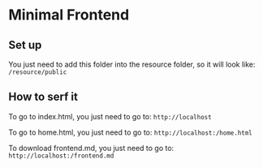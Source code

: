# Minimal Frontend

## Set up

You just need to add this folder into the resource folder, so it will look like: `/resource/public`

## How to serf it

To go to index.html, you just need to go to: `http://localhost`

To go to home.html, you just need to go to: `http://localhost:/home.html`

To download frontend.md, you just need to go to: `http://localhost:/frontend.md`
